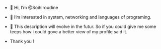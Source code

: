 - 👋 Hi, I’m @Soihiroudine
- 👀 I’m interested in system, networking and languages of programing. 
- 🌱 This description will evolve in the futur. So if you could give me some teeps how i could gove a better view of my profile said it.

- Thank you !


<!---
Cazers/Cazers is a ✨ special ✨ repository because its `README.md` (this file) appears on your GitHub profile.
You can click the Preview link to take a look at your changes.
--->
